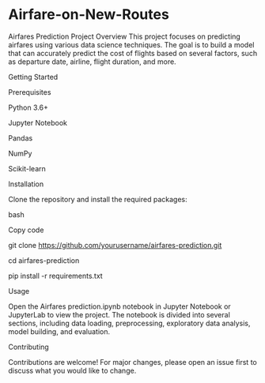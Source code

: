 # Airfare-on-New-Routes

Airfares Prediction Project
Overview
This project focuses on predicting airfares using various data science techniques. The goal is to build a model that can accurately predict the cost of flights based on several factors, such as departure date, airline, flight duration, and more.

Getting Started

Prerequisites

Python 3.6+

Jupyter Notebook

Pandas

NumPy

Scikit-learn

Installation

Clone the repository and install the required packages:

bash

Copy code

git clone https://github.com/yourusername/airfares-prediction.git

cd airfares-prediction

pip install -r requirements.txt

Usage

Open the Airfares prediction.ipynb notebook in Jupyter Notebook or JupyterLab to view the project. The notebook is divided into several sections, including data loading, preprocessing, exploratory data analysis, model 
building, and evaluation.

Contributing

Contributions are welcome! For major changes, please open an issue first to discuss what you would like to change.
